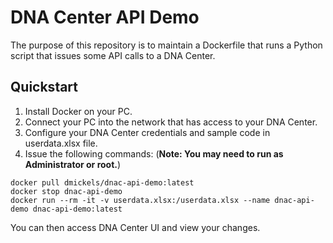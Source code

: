 # DNA Center API Demo
The purpose of this repository is to maintain a Dockerfile that runs a Python script that issues some API calls to a
DNA Center.

## Quickstart
1.  Install Docker on your PC.
1.  Connect your PC into the network that has access to your DNA Center.
1.  Configure your DNA Center credentials and sample code in userdata.xlsx file.
1.  Issue the following commands: (**Note:  You may need to run as Administrator or root.**)
```commandline
docker pull dmickels/dnac-api-demo:latest
docker stop dnac-api-demo
docker run --rm -it -v userdata.xlsx:/userdata.xlsx --name dnac-api-demo dnac-api-demo:latest
```

You can then access DNA Center UI and view your changes.